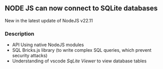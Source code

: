## NODE JS can now connect to SQLite databases
New in the latest update of NodeJS v22.11

### Description
- API Using native NodeJS modules
- SQL Bricks.js library (to write complex SQL queries, which prevent security attacks)
- Understanding of vscode *SqLite Viewer* to view database tables